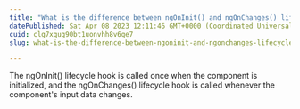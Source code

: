 ```yaml
---
title: "What is the difference between ngOnInit() and ngOnChanges() lifecycle hooks in Angular?"
datePublished: Sat Apr 08 2023 12:11:46 GMT+0000 (Coordinated Universal Time)
cuid: clg7xqug90bt1uonvhh8v6qe7
slug: what-is-the-difference-between-ngoninit-and-ngonchanges-lifecycle-hooks-in-angular

---
```


The ngOnInit() lifecycle hook is called once when the component is initialized, and the ngOnChanges() lifecycle hook is called whenever the component's input data changes.